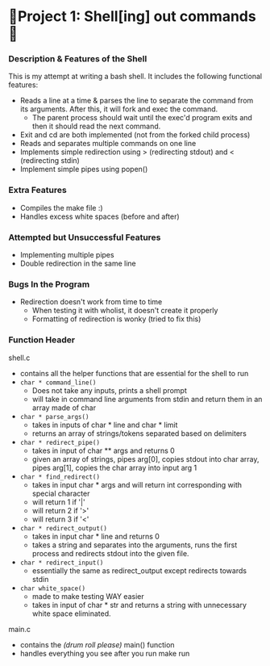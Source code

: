 # :shell:Project 1: Shell[ing] out commands:shell:
### Description & Features of the Shell
This is my attempt at writing a bash shell.
It includes the following functional features:
- Reads a line at a time & parses the line to separate the command from its arguments. After this, it will fork and exec the command.
  - The parent process should wait until the exec'd program exits and then it should read the next command.
- Exit and cd are both implemented (not from the forked child process)
- Reads and separates multiple commands on one line
- Implements simple redirection using > (redirecting stdout) and < (redirecting stdin)
- Implement simple pipes using popen()
### Extra Features
- Compiles the make file :)
- Handles excess white spaces (before and after)

### Attempted but Unsuccessful Features
- Implementing multiple pipes
- Double redirection in the same line

### Bugs In the Program
- Redirection doesn't work from time to time
  - When testing it with wholist, it doesn't create it properly
  - Formatting of redirection is wonky (tried to fix this)

### Function Header
shell.c
- contains all the helper functions that are essential for the shell to run
- `char * command_line()`
  -  Does not take any inputs, prints a shell prompt
  - will take in command line arguments from stdin and return them in an array made of char
- `char * parse_args()`
  - takes in inputs of char * line and char * limit
  - returns an array of strings/tokens separated based on delimiters
- `char * redirect_pipe()`
  - takes in input of char ** args and returns 0
  - given an array of strings, pipes arg[0], copies stdout into char array, pipes arg[1], copies the char array into input arg 1
- `char * find_redirect()`
  - takes in input char * args and will return int corresponding with special character
  - will return 1 if '|'
  - will return 2 if '>'
  - will return 3 if '<'
- `char * redirect_output()`
  - takes in input char * line and returns 0
  - takes a string and separates into the arguments, runs the first process and redirects stdout into the given file.
- `char * redirect_input()`
  - essentially the same as redirect_output except redirects towards stdin
- `char white_space()`
  - made to make testing WAY easier
  - takes in input of char * str and returns a string with unnecessary white space eliminated.

main.c
- contains the *(drum roll please)* main() function
- handles everything you see after you run make run
